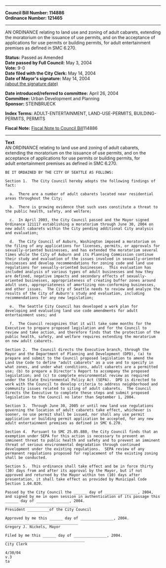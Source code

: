* * * * *  
  
**Council Bill Number: [](#h0)[](#h2)114886**   
**Ordinance Number: 121465**  
  
* * * * *  
  
AN ORDINANCE relating to land use and zoning of adult cabarets, extending the moratorium on the issuance of use permits, and on the acceptance of applications for use permits or building permits, for adult entertainment premises as defined in SMC 6.270.  
  
**Status:** Passed as Amended   
**Date passed by Full Council:** May 3, 2004   
**Vote:** 9-0   
**Date filed with the City Clerk:** May 14, 2004   
**Date of Mayor's signature:** May 14, 2004   
[(about the signature date)](/~public/approvaldate.htm)   
  
  
**Date introduced/referred to committee:** April 26, 2004   
**Committee:** Urban Development and Planning   
**Sponsor:** STEINBRUECK   
  
**Index Terms:** ADULT-ENTERTAINMENT, LAND-USE-PERMITS, BUILDING-PERMITS, PERMITS  
  
**Fiscal Note:** [Fiscal Note to Council Bill](http://clerk.seattle.gov/~public/fnote/114886.htm)[](#h1)[](#h3)114886  
  
* * * * *  
  
**Text**  
    AN ORDINANCE relating to land use and zoning of adult cabarets,  
    extending the moratorium on the issuance of use permits, and on the  
    acceptance of applications for use permits or building permits, for  
    adult entertainment premises as defined in SMC 6.270.  
  
    BE IT ORDAINED BY THE CITY OF SEATTLE AS FOLLOWS:  
  
    Section 1.  The City Council hereby adopts the following findings of  
    fact:  
  
      a.  There are a number of adult cabarets located near residential  
    areas throughout the City;  
  
      b.  There is growing evidence that such uses constitute a threat to  
    the public health, safety, and welfare;  
  
      c.  In April 2003, the City Council passed and the Mayor signed  
    Ordinance 121117 establishing a moratorium through June 30, 2004 on  
    new adult cabarets within the City pending additional City analysis  
    and evaluation;  
  
      d.  The City Council of Auburn, Washington imposed a moratorium on  
    the filing of any applications for licenses, permits, or approvals for  
    sexually-oriented businesses, and has extended the moratorium several  
    times while the City of Auburn and its Planning Commission continue  
    their study and evaluation of the issues involved in sexually-oriented  
    businesses and develop recommendations for zoning code and land use  
    regulations for sexually-oriented businesses.  This evaluation has  
    included analysis of various types of adult businesses and how they  
    are defined, negative impacts and secondary effects of sexually-  
    oriented businesses, appropriateness of creating buffer zones around  
    adult uses, appropriateness of amortizing non-conforming businesses,  
    and other issues.  The City of Seattle needs to review and analyze the  
    results of the City of Auburn's study and evaluation, including  
    recommendations for any new legislation;  
  
      e.  The Seattle City Council has developed a work plan for  
    developing and evaluating land use code amendments for adult  
    entertainment uses; and  
  
      f.  The Council recognizes that it will take some months for the  
    Executive to prepare proposed legislation and for the Council to  
    review and take action, and therefore finds that the protection of the  
    public health, safety, and welfare requires extending the moratorium  
    on new adult cabarets.  
  
    Section 2.  The Council directs the Executive branch, through the  
    Mayor and the Department of Planning and Development (DPD), (a) to  
    prepare and submit to the Council proposed legislation to amend the  
    Land Use Code to define "adult cabarets" as a use and to specify in  
    what zones, and under what conditions, adult cabarets are a permitted  
    use; (b) to prepare a Director's Report to accompany the proposed  
    legislation; and (c) to complete environmental review as required  
    under the State Environmental Policy Act (SEPA).  DPD is directed to  
    work with the Council to develop criteria to address neighborhood and  
    community issues related to siting of adult cabarets.  The Council  
    directs the Executive to complete these steps and submit proposed  
    legislation to the Council no later than September 1, 2004.  
  
    Section 3.  Through June 30, 2005 or until new land use regulations  
    governing the location of adult cabarets take effect, whichever is  
    sooner, no use permit shall be issued, nor shall any use permit  
    application or building permit application be accepted, for any new  
    adult entertainment premises as defined in SMC 6.270.  
  
    Section 4.  Pursuant to SMC 25.05.880, the City Council finds that an  
    exemption under SEPA for this action is necessary to prevent an  
    imminent threat to public health and safety and to prevent an imminent  
    threat of serious environmental degradation through continued  
    development under the existing regulations.  SEPA review of any  
    permanent regulations proposed for replacement of the existing zoning  
    shall be conducted.  
  
    Section 5.  This ordinance shall take effect and be in force thirty  
    (30) days from and after its approval by the Mayor, but if not  
    approved and returned by the Mayor within ten (10) days after  
    presentation, it shall take effect as provided by Municipal Code  
    Section 1.04.020.  
  
    Passed by the City Council the ______ day of _______________, 2004,  
    and signed by me in open session in authentication of its passage this  
    ______ day of _______________, 2004.  
    _________________________________  
    President __________of the City Council  
  
    Approved by me this ______ day of _______________, 2004.  
    _________________________________  
    Gregory J. Nickels, Mayor  
  
    Filed by me this ______ day of _______________, 2004.  
    ____________________________________  
    City Clerk  
  
    4/30/04  
    v.3  
    ta  

